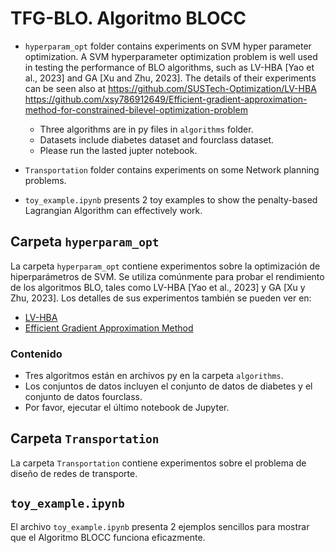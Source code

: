 # TFG-BLO. Algoritmo BLOCC

- `hyperparam_opt` folder contains experiments on SVM hyper parameter optimization.
  A SVM hyperparameter optimization problem is well used in testing the performance of BLO algorithms, such as
  LV-HBA [Yao et al., 2023] and GA [Xu and Zhu, 2023]. The details of their experiments can be seen also at
  https://github.com/SUSTech-Optimization/LV-HBA
  https://github.com/xsy786912649/Efficient-gradient-approximation-method-for-constrained-bilevel-optimization-problem
  
  - Three algorithms are in py files in `algorithms` folder.
  - Datasets include diabetes dataset and fourclass dataset.
  - Please run the lasted jupter notebook.

- `Transportation` folder contains experiments on some Network planning problems.
- `toy_example.ipynb` presents 2 toy examples to show the penalty-based Lagrangian Algorithm can effectively work.

## Carpeta `hyperparam_opt` 
La carpeta `hyperparam_opt` contiene experimentos sobre la optimización de hiperparámetros de SVM. Se utiliza comúnmente para probar el rendimiento de los algoritmos BLO, tales como LV-HBA [Yao et al., 2023] y GA [Xu y Zhu, 2023]. Los detalles de sus experimentos también se pueden ver en:
- [LV-HBA](https://github.com/SUSTech-Optimization/LV-HBA)
- [Efficient Gradient Approximation Method](https://github.com/xsy786912649/Efficient-gradient-approximation-method-for-constrained-bilevel-optimization-problem)

### Contenido
- Tres algoritmos están en archivos py en la carpeta `algorithms`.
- Los conjuntos de datos incluyen el conjunto de datos de diabetes y el conjunto de datos fourclass.
- Por favor, ejecutar el último notebook de Jupyter.

## Carpeta `Transportation` 
La carpeta `Transportation` contiene experimentos sobre el problema de diseño de redes de transporte.

## `toy_example.ipynb`
El archivo `toy_example.ipynb` presenta 2 ejemplos sencillos para mostrar que el Algoritmo BLOCC funciona eficazmente.
